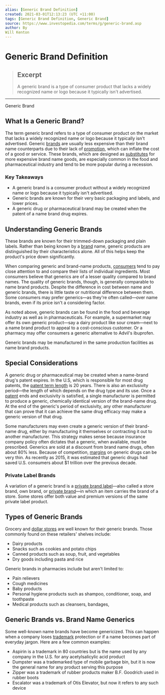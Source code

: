 ```yaml
---
alias: [Generic Brand Definition]
created: 2021-03-01T12:13:23 (UTC +11:00)
tags: [Generic Brand Definition, Generic Brand]
source: https://www.investopedia.com/terms/g/generic-brand.asp
author: By
Will Kenton
---
```


# Generic Brand Definition

> ## Excerpt
> A generic brand is a type of consumer product that lacks a widely recognized name or logo because it typically isn't advertised.

---

Generic Brand
## What Is a Generic Brand?

The term generic brand refers to a type of consumer product on the market that lacks a widely recognized name or logo because it typically isn't advertised. Generic [brands](https://www.investopedia.com/terms/b/brand.asp) are usually less expensive than their brand name counterparts due to their lack of [promotion](https://www.investopedia.com/terms/p/promotion.asp), which can inflate the cost of a good or service. These brands, which are designed as [substitutes](https://www.investopedia.com/terms/s/substitute.asp) for more expensive brand name goods, are especially common in the food and pharmaceutical industry and tend to be more popular during a recession.

### Key Takeaways

-   A generic brand is a consumer product without a widely recognized name or logo because it typically isn't advertised.
-   Generic brands are known for their very basic packaging and labels, and lower prices.
-   A generic drug or pharmaceutical brand may be created when the patent of a name brand drug expires.

## Understanding Generic Brands

These brands are known for their trimmed-down packaging and plain labels. Rather than being known by a [brand](https://www.investopedia.com/terms/b/brand.asp) name, generic products are distinguished by their characteristics alone. All of this helps keep the product's price down significantly.

When comparing generic and brand-name products, [consumers](https://www.investopedia.com/terms/c/customer.asp) tend to pay close attention to and compare their lists of individual ingredients. Most consumers believe that generics are of a lesser quality compared to brand names. The quality of generic brands, though, is generally comparable to name brand products. Despite the difference in cost between name and generic brands, there is little taste or nutritional difference between them. Some consumers may prefer generics—as they're often called—over name brands, even if its price isn't a considering factor.

As noted above, generic brands can be found in the food and beverage industry as well as in pharmaceuticals. For example, a supermarket may offer its own generic product—say a dairy product like sour cream—next to a name brand product to appeal to a cost-conscious customer. Or a pharmacy may offer consumers a generic alternative to Advil's ibuprofen.

Generic brands may be manufactured in the same production facilities as name brand products.

## Special Considerations

A generic drug or pharmaceutical may be created when a name-brand drug's patent expires. In the U.S, which is responsible for most drug patents, the [patent term length](https://www.fda.gov/drugs/development-approval-process-drugs/frequently-asked-questions-patents-and-exclusivity) is 20 years. There is also an exclusivity period—the length of which depends on the drug type and its use. Once a [patent](https://www.investopedia.com/terms/p/patent.asp) ends and exclusivity is satisfied, a single manufacturer is permitted to produce a generic, chemically identical version of the brand-name drug. At the end of the generic's period of exclusivity, any other manufacturer that can prove that it can achieve the same drug efficacy may make a generic version of that drug.

Some manufacturers may even create a generic version of their brand-name drug, either by manufacturing it themselves or contracting it out to another manufacturer. This strategy makes sense because insurance company policy often dictates that a generic, when available, must be prescribed. Generics are sold at a discount from brand name drugs, often about 80% less. Because of competition, [margins](https://www.investopedia.com/terms/m/margin.asp) on generic drugs can be very thin. As recently as 2015, it was estimated that generic drugs had saved U.S. consumers about $1 trillion over the previous decade.

### Private Label Brands

A variation of a generic brand is a [private brand label](https://www.investopedia.com/terms/p/private-brand.asp)—also called a store brand, own brand, or [private brand](https://www.investopedia.com/terms/p/private-brand.asp)—in which an item carries the brand of a store. Some stores offer both value and premium versions of the same private label product.

## Types of Generic Brands

Grocery and [dollar stores](https://www.investopedia.com/dollar-stores-could-bring-relief-to-bettered-portfolios-4800778) are well known for their generic brands. Those commonly found on these retailers' shelves include:

-   Dairy products
-   Snacks such as cookies and potato chips
-   Canned products such as soup, fruit, and vegetables
-   Dry goods including pasta and rice

Generic brands in pharmacies include but aren't limited to:

-   Pain relievers
-   Cough medicines
-   Baby products
-   Personal hygiene products such as shampoo, conditioner, soap, and toothpaste
-   Medical products such as cleansers, bandages,

## Generic Brands vs. Brand Name Generics

Some well-known name brands have become genericized. This can happen when a company loses [trademark](https://www.investopedia.com/terms/t/trademark.asp) protection or if a name becomes part of everyday jargon. Here are a few common examples:

-   Aspirin is a trademark in 80 countries but is the name used by any company in the U.S. for any acetylsalicylic acid product
-   Dumpster was a trademarked type of mobile garbage bin, but it is now the general name for any product serving this purpose
-   Zipper was a trademark of rubber products maker B.F. Goodrich used in rubber boots
-   Escalator was a trademark of Otis Elevator, but now it refers to any such device
